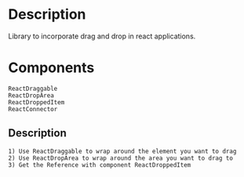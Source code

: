 # Description
  Library to incorporate drag and drop in react applications.
# Components
    ReactDraggable
    ReactDropArea
    ReactDroppedItem
    ReactConnector
## Description
    1) Use ReactDraggable to wrap around the element you want to drag
    2) Use ReactDropArea to wrap around the area you want to drag to
    3) Get the Reference with component ReactDroppedItem
